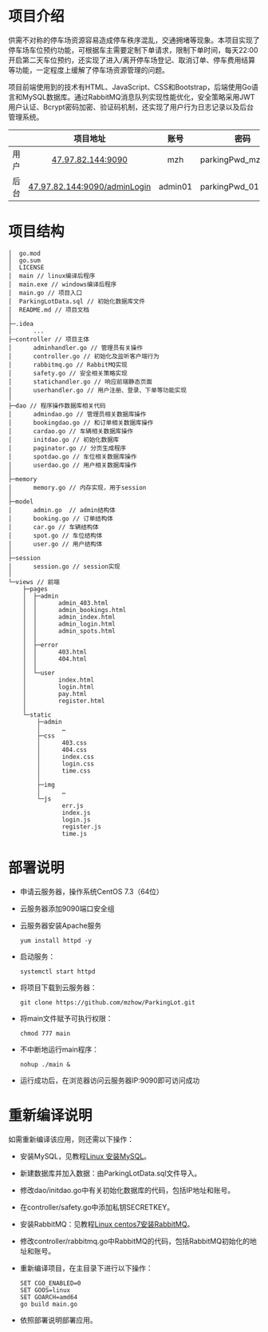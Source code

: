 # 项目介绍

供需不对称的停车场资源容易造成停车秩序混乱，交通拥堵等现象。本项目实现了停车场车位预约功能，可根据车主需要定制下单请求，限制下单时间，每天22:00开启第二天车位预约，还实现了进入/离开停车场登记、取消订单、停车费用结算等功能，一定程度上缓解了停车场资源管理的问题。

项目前端使用到的技术有HTML、JavaScript、CSS和Bootstrap，后端使用Go语言和MySQL数据库。通过RabbitMQ消息队列实现性能优化，安全策略采用JWT用户认证、Bcrypt密码加密、验证码机制，还实现了用户行为日志记录以及后台管理系统。

|      |                           项目地址                           |  账号   |        密码         |
| ---- | :----------------------------------------------------------: | :-----: | :-----------------: |
| 用户 |        [47.97.82.144:9090](http://47.97.82.144:9090)         |   mzh   | parkingPwd_mzh.User |
| 后台 | [47.97.82.144:9090/adminLogin](http://47.97.82.144:9090/adminLogin) | admin01 | parkingPwd_01.Admin |

# 项目结构

```
│  go.mod
│  go.sum
│  LICENSE
│  main // linux编译后程序
│  main.exe // windows编译后程序
│  main.go // 项目入口
│  ParkingLotData.sql // 初始化数据库文件
│  README.md // 项目文档
│
├─.idea
│      ...
├─controller // 项目主体
│      adminhandler.go // 管理员有关操作
│      controller.go // 初始化及监听客户端行为
│      rabbitmq.go // RabbitMQ实现
│      safety.go // 安全相关策略实现
│      statichandler.go // 响应前端静态页面
│      userhandler.go // 用户注册、登录、下单等功能实现
│
├─dao // 程序操作数据库相关代码
│      admindao.go // 管理员相关数据库操作
│      bookingdao.go // 和订单相关数据库操作
│      cardao.go // 车辆相关数据库操作
│      initdao.go // 初始化数据库
│      paginator.go // 分页生成程序
│      spotdao.go // 车位相关数据库操作
│      userdao.go // 用户相关数据库操作
│
├─memory
│      memory.go // 内存实现，用于session
│
├─model
│      admin.go  // admin结构体
│      booking.go // 订单结构体
│      car.go // 车辆结构体
│      spot.go // 车位结构体
│      user.go // 用户结构体
│
├─session
│      session.go // session实现
│
└─views // 前端
    ├─pages
    │  ├─admin
    │  │      admin_403.html
    │  │      admin_bookings.html
    │  │      admin_index.html
    │  │      admin_login.html
    │  │      admin_spots.html
    │  │
    │  ├─error
    │  │      403.html
    │  │      404.html
    │  │
    │  └─user
    │         index.html
    │         login.html
    │         pay.html
    │         register.html
    │
    └─static
        ├─admin
        │      … 
        ├─css
        │      403.css
        │      404.css
        │      index.css
        │      login.css
        │      time.css
        │
        ├─img
        │      …
        └─js
               err.js
               index.js
               login.js
               register.js
               time.js
```

# 部署说明

- 申请云服务器，操作系统CentOS 7.3（64位）

- 云服务器添加9090端口安全组

- 云服务器安装Apache服务

  ```
  yum install httpd -y
  ```

- 启动服务：

  ```
  systemctl start httpd
  ```

- 将项目下载到云服务器：

  ```
  git clone https://github.com/mzhow/ParkingLot.git
  ```

- 将main文件赋予可执行权限：

  ```
  chmod 777 main
  ```

- 不中断地运行main程序：

  ```
  nohup ./main &
  ```

- 运行成功后，在浏览器访问云服务器IP:9090即可访问成功

# 重新编译说明

如需重新编译该应用，则还需以下操作：

- 安装MySQL，见教程[Linux 安装MySQL](https://www.cnblogs.com/wangpeng00700/p/13539856.html)。

- 新建数据库并加入数据：由ParkingLotData.sql文件导入。

- 修改dao/initdao.go中有关初始化数据库的代码，包括IP地址和账号。

- 在controller/safety.go中添加私钥SECRETKEY。

- 安装RabbitMQ：见教程[Linux centos7安装RabbitMQ](https://www.jianshu.com/p/ee9f7594212b)。

- 修改controller/rabbitmq.go中RabbitMQ的代码，包括RabbitMQ初始化的地址和账号。

- 重新编译项目，在主目录下进行以下操作：

  ```
  SET CGO_ENABLED=0
  SET GOOS=linux
  SET GOARCH=amd64
  go build main.go
  ```

- 依照部署说明部署应用。
